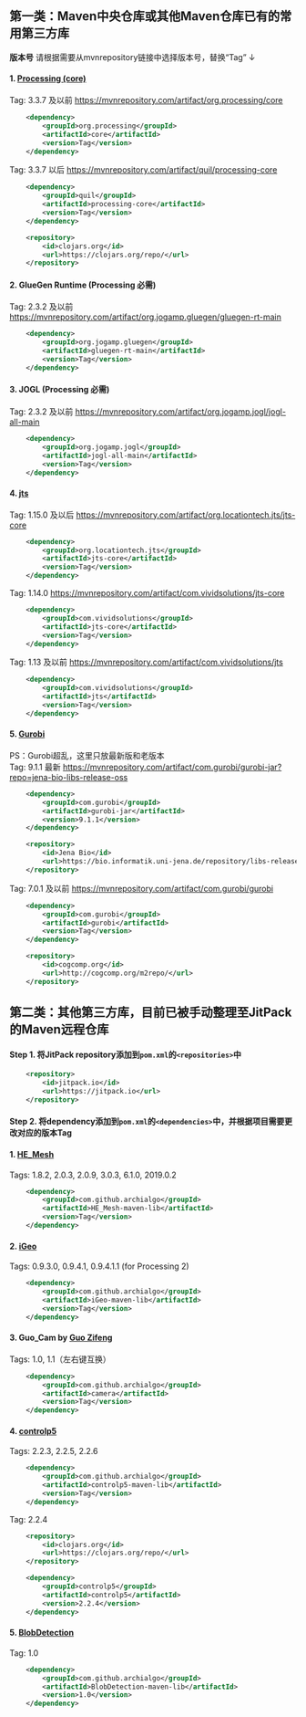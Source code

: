 ## 第一类：Maven中央仓库或其他Maven仓库已有的常用第三方库
**版本号** 请根据需要从mvnrepository链接中选择版本号，替换“Tag” ↓
#### 1. [Processing (core)](https://processing.org/)
Tag: 3.3.7 及以前 https://mvnrepository.com/artifact/org.processing/core
``` xml
    <dependency>
        <groupId>org.processing</groupId>
        <artifactId>core</artifactId>
        <version>Tag</version>
    </dependency>
```
Tag: 3.3.7 以后 https://mvnrepository.com/artifact/quil/processing-core
``` xml
    <dependency>
        <groupId>quil</groupId>
        <artifactId>processing-core</artifactId>
        <version>Tag</version>
    </dependency>
```
``` xml
    <repository>
        <id>clojars.org</id>
        <url>https://clojars.org/repo/</url>
    </repository>
```
#### 2. GlueGen Runtime (Processing 必需)
Tag: 2.3.2 及以前 https://mvnrepository.com/artifact/org.jogamp.gluegen/gluegen-rt-main
``` xml
    <dependency>
        <groupId>org.jogamp.gluegen</groupId>
        <artifactId>gluegen-rt-main</artifactId>
        <version>Tag</version>
    </dependency>
```
#### 3. JOGL (Processing 必需)
Tag: 2.3.2 及以前 https://mvnrepository.com/artifact/org.jogamp.jogl/jogl-all-main
``` xml
    <dependency>
        <groupId>org.jogamp.jogl</groupId>
        <artifactId>jogl-all-main</artifactId>
        <version>Tag</version>
    </dependency>
```
#### 4. [jts](https://github.com/locationtech/jts)
Tag: 1.15.0 及以后 https://mvnrepository.com/artifact/org.locationtech.jts/jts-core
``` xml
    <dependency>
        <groupId>org.locationtech.jts</groupId>
        <artifactId>jts-core</artifactId>
        <version>Tag</version>
    </dependency>
```
Tag: 1.14.0 https://mvnrepository.com/artifact/com.vividsolutions/jts-core
``` xml
    <dependency>
        <groupId>com.vividsolutions</groupId>
        <artifactId>jts-core</artifactId>
        <version>Tag</version>
    </dependency>
```
Tag: 1.13 及以前 https://mvnrepository.com/artifact/com.vividsolutions/jts
``` xml
    <dependency>
        <groupId>com.vividsolutions</groupId>
        <artifactId>jts</artifactId>
        <version>Tag</version>
    </dependency>
```
#### 5. [Gurobi](https://github.com/locationtech/jts)
PS：Gurobi超乱，这里只放最新版和老版本  
Tag: 9.1.1 最新 https://mvnrepository.com/artifact/com.gurobi/gurobi-jar?repo=jena-bio-libs-release-oss
``` xml
    <dependency>
        <groupId>com.gurobi</groupId>
        <artifactId>gurobi-jar</artifactId>
        <version>9.1.1</version>
    </dependency>
```
``` xml
    <repository>
        <id>Jena Bio</id>
        <url>https://bio.informatik.uni-jena.de/repository/libs-release-oss/</url>
    </repository>
```
Tag: 7.0.1 及以前 https://mvnrepository.com/artifact/com.gurobi/gurobi
``` xml
    <dependency>
        <groupId>com.gurobi</groupId>
        <artifactId>gurobi</artifactId>
        <version>Tag</version>
    </dependency>
```
``` xml
    <repository>
        <id>cogcomp.org</id>
        <url>http://cogcomp.org/m2repo/</url>
    </repository>
```
## 第二类：其他第三方库，目前已被手动整理至JitPack的Maven远程仓库
#### **Step 1.** 将JitPack repository添加到`pom.xml`的`<repositories>`中
``` xml
    <repository>
        <id>jitpack.io</id>
        <url>https://jitpack.io</url>
    </repository>
```
#### **Step 2.** 将dependency添加到`pom.xml`的`<dependencies>`中，并根据项目需要更改对应的版本Tag
#### 1. [HE_Mesh](https://github.com/wblut/HE_Mesh)  
Tags: 1.8.2, 2.0.3, 2.0.9, 3.0.3, 6.1.0, 2019.0.2
``` xml
    <dependency>
        <groupId>com.github.archialgo</groupId>
        <artifactId>HE_Mesh-maven-lib</artifactId>
        <version>Tag</version>
    </dependency>
```
#### 2. [iGeo](https://github.com/sghr/iGeo)  
Tags: 0.9.3.0, 0.9.4.1, 0.9.4.1.1 (for Processing 2) 
``` xml
    <dependency>
        <groupId>com.github.archialgo</groupId>
        <artifactId>iGeo-maven-lib</artifactId>
        <version>Tag</version>
    </dependency>
```
#### 3. Guo_Cam by [Guo Zifeng](https://github.com/guozifeng91)  
Tags: 1.0, 1.1（左右键互换）
``` xml
    <dependency>
        <groupId>com.github.archialgo</groupId>
        <artifactId>camera</artifactId>
        <version>Tag</version>
    </dependency>
```
#### 4. [controlp5](https://github.com/sojamo/controlp5)  
Tags: 2.2.3, 2.2.5, 2.2.6
``` xml
    <dependency>
        <groupId>com.github.archialgo</groupId>
        <artifactId>controlp5-maven-lib</artifactId>
        <version>Tag</version>
    </dependency>
```
Tag: 2.2.4 
``` xml
    <repository>
        <id>clojars.org</id>
        <url>https://clojars.org/repo/</url>
    </repository>
```
``` xml
    <dependency>
        <groupId>controlp5</groupId>
        <artifactId>controlp5</artifactId>
        <version>2.2.4</version>
    </dependency>
```
#### 5. [BlobDetection](http://www.v3ga.net/)   
Tag: 1.0
``` xml
    <dependency>
        <groupId>com.github.archialgo</groupId>
        <artifactId>BlobDetection-maven-lib</artifactId>
        <version>1.0</version>
    </dependency>
```